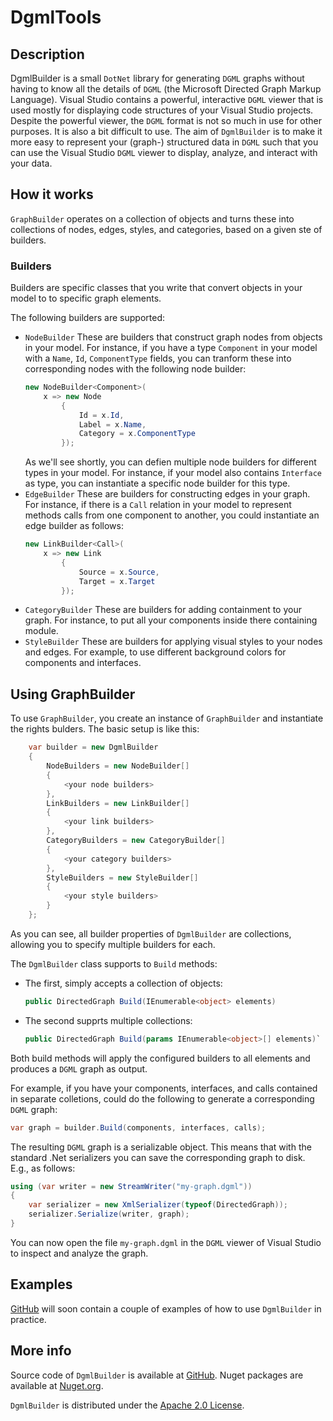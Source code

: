 # DgmlTools

## Description
DgmlBuilder is a small `DotNet` library for generating `DGML` graphs without having to know all the details of `DGML` (the Microsoft Directed Graph Markup Language). Visual Studio contains a powerful, interactive `DGML` viewer that is used mostly for displaying code structures of your Visual Studio projects. Despite the powerful viewer, the `DGML` format is not so much in use for other purposes. It is also a bit difficult to use. The aim of `DgmlBuilder` is to make it more easy to represent your (graph-) structured data in `DGML` such that you can use the Visual Studio `DGML` viewer to display, analyze, and interact with your data.

## How it works
`GraphBuilder` operates on a collection of objects and turns these into collections of nodes, edges, styles, and categories, based on a given ste of builders.

### Builders
Builders are specific classes that you write that convert objects in your model to to specific graph elements.

The following builders are supported:
* `NodeBuilder` These are builders that construct graph nodes from objects in your model. For instance, if you have a type `Component` in your model with a `Name`,  `Id`, `ComponentType` fields, you can tranform these into corresponding nodes with the following node builder:
    ```csharp
    new NodeBuilder<Component>(
        x => new Node 
            {
                Id = x.Id,
                Label = x.Name,
                Category = x.ComponentType
            });
    ```
    As we'll see shortly, you can defien multiple node builders for different types in your model. For instance, if your model also contains `Interface` as type, you can instantiate a specific node builder for this type.
* `EdgeBuilder` These are builders for constructing edges in your graph. For instance, if there is a `Call` relation in your model to represent methods calls from one component to another, you could instantiate an edge builder as follows:
    ```csharp
    new LinkBuilder<Call>(
        x => new Link
            {
                Source = x.Source,
                Target = x.Target
            });
    ```
* `CategoryBuilder` These are builders for adding containment to your graph. For instance, to put all your components inside there containing module.
* `StyleBuilder` These are builders for applying visual styles to your nodes and edges. For example, to use different background colors for components and interfaces.
## Using GraphBuilder
To use `GraphBuilder`, you create an instance of `GraphBuilder` and instantiate the rights bulders. The basic setup is like this:
```csharp
    var builder = new DgmlBuilder
    {
        NodeBuilders = new NodeBuilder[]
        {
            <your node builders>
        },
        LinkBuilders = new LinkBuilder[]
        {
            <your link builders>
        },
        CategoryBuilders = new CategoryBuilder[]
        {
            <your category builders>
        },
        StyleBuilders = new StyleBuilder[]
        {
            <your style builders>
        }
    };
```
As you can see, all builder properties of `DgmlBuilder` are collections, allowing you to specify multiple builders for each.

The `DgmlBuilder` class supports to `Build` methods:
* The first, simply accepts a collection of objects:
    ```csharp
    public DirectedGraph Build(IEnumerable<object> elements)
    ```
* The second supprts multiple collections:
    ```csharp
    public DirectedGraph Build(params IEnumerable<object>[] elements)`
    ```
Both build methods will apply the configured builders to all elements and produces a `DGML` graph as output.

For example, if you have your components, interfaces, and calls contained in separate colletions, could do the following to generate a corresponding `DGML` graph:
```csharp
var graph = builder.Build(components, interfaces, calls);
```

The resulting `DGML` graph is a serializable object. This means that with the standard .Net serializers you can save the corresponding graph to disk. E.g., as follows:
```csharp
using (var writer = new StreamWriter("my-graph.dgml"))
{
    var serializer = new XmlSerializer(typeof(DirectedGraph));
    serializer.Serialize(writer, graph);
}
```
You can now open the file `my-graph.dgml` in the `DGML` viewer of Visual Studio to inspect and analyze the graph.
## Examples
[GitHub](https://github.com/merijndejonge/DgmlBuilder) will soon contain  a couple of examples of how to use `DgmlBuilder` in practice.
## More info
Source code of `DgmlBuilder` is available at [GitHub](https://github.com/merijndejonge/DgmlBuilder). Nuget packages are available at [Nuget.org](https://www.nuget.org/packages/DgmlBuilder).

`DgmlBuilder` is distributed under the [Apache 2.0 License](https://github.com/merijndejonge/OptionParser/blob/master/LICENSE).
